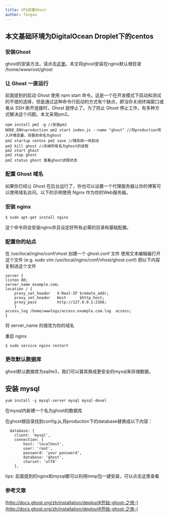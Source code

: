 ```yaml
---
title: VPS部署Ghost 
author: fengxw
---
```


本文基础环境为DigitalOcean Droplet下的centos
---

### 安装Ghost

ghost的安装方法，请点击[这里](http://support.ghost.org/installing-ghost-linux/)。本文将ghost安装在nginx默认根目录 /home/wwwroot/ghost

### 让 Ghost 一直运行

前面提到的启动 Ghost 使用 npm start 命令。这是一个在开发模式下启动和测试的不错的选择，但是通过这种命令行启动的方式有个缺点，即当你关闭终端窗口或者从 SSH 断开连接时，Ghost 就停止了。为了防止 Ghost 停止工作，有多种方式解决这个问题。本文采用pm2。

```
npm install pm2 -g //安装pm2
NODE_ENV=production pm2 start index.js --name "ghost" //将production写入环境变量，将服务命名为ghost
pm2 startup centos pm2 save //随系统一块启动
pm2 kill ghost //杀掉所有名为ghost的进程
pm2 start ghost
pm2 stop ghost
pm2 status ghost 查看ghost进程状态
```

### 配置 Ghost 域名

如果你已经让 Ghost 在后台运行了，你也可以设置一个代理服务器让你的博客可以使用域名访问。以下的示例使用 Nginx 作为你的Web服务器。

### 安装 nginx

```
$ sudo apt-get install nginx
```

这个命令将会安装nginx并且设定好所有必需的目录和基础配置。

### 配置你的站点

在 /usr/local/nginx/conf/vhost 创建一个 ghost.conf 文件 使用文本编辑器打开这个文件 (e.g. sudo vim /usr/local/nginx/conf/vhost/ghost.conf) 把以下内容复制进这个文件

```
server {
listen 80;
server_name example.com;
location / {
    proxy_set_header   X-Real-IP $remote_addr;
    proxy_set_header   Host      $http_host;
    proxy_pass         http://127.0.0.1:2368;
    }
access_log /home/wwwlogs/access.example.com.log  access;
}
```

将 server_name 的值改为你的域名

重启 nginx

```
$ sudo service nginx restart
```

### 更改默认数据库

ghost默认数据库为sqlite3，我们可以替其换成更安全的mysql来存储数据。

## 安装 mysql
```
yum install -y mysql-server mysql mysql-devel
```
在mysql内新建一个名为ghost的数据库

在ghost根目录找到config.js,将production下的database替换成以下内容：

```
  database: {
    client: 'mysql',
    connection: {
        host: 'localhost',
        user: 'root',
        password: 'your password',
        database: 'ghost',
        charset: 'utf8'
    },
```
tips:
前面提到的nginx和mysql都可以利用lnmp包一键安装，可以点击这里查看

### 参考文章
[http://docs.ghost.org/zh/installation/deploy/#开始-ghost-之旅-](http://docs.ghost.org/zh/installation/deploy/#开始-ghost-之旅-)
